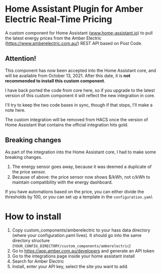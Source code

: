 # Home Assistant Plugin for Amber Electric Real-Time Pricing

A custom component for Home Assistant (www.home-assistant.io) to pull the latest energy prices from the Amber Electric (https://www.amberelectric.com.au/) REST API based on Post Code.

## Attention!

This component has now been accepted into the Home Assistant core, and will be available from October 13, 2021. After this date, it is **not recommended to install this custom component**.

I have back ported the code from core here, so if you upgrade to the latest version of this custom component it will reflect the new integration in core.

I'll try to keep the two code bases in sync, though if that stops, I'll make a note here.

The custom integration will be removed from HACS once the version of Home Assistant that contains the official integration hits gold.

## Breaking changes

As part of the integration into the Home Assistant core, I had to make some breaking changes.

1. The energy sensor goes away, because it was deemed a duplicate of the price sensor.
2. Because of above: the price sensor now shows $/kWh, not c/kWh to maintain compatibility with the energy dashboard.

If you have automations based on the price, you can either divide the thresholds by 100, or you can set up a template in the `configuration.yaml`

# How to install

1. Copy custom_components/amberelectric to your hass data directory (where your configuration.yaml lives). It should go into the same directory structure (`YOUR_CONFIG_DIRECTORY/custom_components/amberelectric`)
2. Go to https://app.amber.com.au/developers and generate an API token
3. Go to the integrations page inside your home assistant install
4. Search for Amber Electric
5. Install, enter your API key, select the site you want to add.
